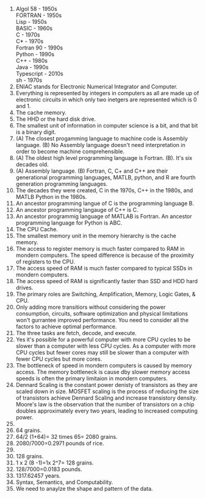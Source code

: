 1. Algol 58 - 1950s  
FORTRAN - 1950s  
Lisp - 1950s  
BASIC - 1960s  
C - 1970s  
C* - 1970s  
Fortran 90 - 1990s  
Python - 1990s  
C++ - 1980s  
Java - 1990s  
Typescript - 2010s  
sh - 1970s    
2. ENIAC stands for Electronic Numerical Integrator and Computer.  
3. Everything is represented by integers in computers as all are made up of electronic circuits in which only two inetgers are represented which is 0 and 1.    
4. The cache memory.  
5. The HHD or the hard disk drive.   
6. The smallest unit of information in computer science is a bit, and that bit is a binary digit.  
7. (A) The closest progamming language to machine code is Assembly language. (B) No Assembly language doesn't need interpretation in order to become machine comprehensible.  
8. (A) The oldest high level programming language is Fortran. (B). It's six decades old.   
9. (A) Assembly language. (B) Fortran, C, C+ and C++ are their generational programming languages, MATLB, python, and R are fourth generation programming languages.  
10. The decades they were created, C in the 1970s, C++ in the 1980s, and MATLB Python in the 1980s.  
11. An ancestor programming langue of C is the programming language B.   
12. An ancestor programming langauge of C++ is C.  
13. An ancestor programmig language of MATLAB is Fortran. An ancestor programming language for Python is ABC.  
14. The CPU Cache.   
15. The smallest memory unit in the memory hierarchy is the cache memory.  
16. The access to register memory is much faster compared to RAM in mondern computers. The speed difference is because of the proximity of registers to the CPU.  
17. The access speed of RAM is much faster compared to typical SSDs in mondern computers.  
18. The access speed of RAM is significantly faster than SSD and HDD hard drives.  
19. The primary roles are Switching, Amplification, Memory, Logic Gates, & CPU.  
20. Only adding more transitiors without considering the power consumption, circuits, software optimization and physical limitations won't gurrantee improved performance. You need to consider all the factors to achieve optimal performance.  
21. The three tasks are fetch, decode, and execute.  
22. Yes it's possible for a powerful computer with more CPU cycles to be slower than a computer with less CPU cycles. As a computer with more CPU cycles but fewer cores may still be slower than a computer with fewer CPU cycles but more cores.  
23. The bottleneck of speed in mondern computers is caused by memory access. The memory bottleneck is cause dby slower memory access speeds is often the primary limitaion in mondern computers.  
24. Dennard Scaling is the constant power denisty of transistors as they are scaled down in size. MOSFET scaling is the process of reducing the size of transistors achieve Dennard Scaling and increase transistory density. Moore's law is the observation that the number of transistors on a chip doubles approximately every two years, leading to increased computing power.
25.  
1. 64 grains.  
2. 64/2 (1+64)= 32 times 65= 2080 grains.  
3. 2080/7000=0.2971 pounds of rice.  
26.  
1. 128 grains.  
2. 1 x 2 (8 -1)=1x 2^7= 128 grains.   
3. 128/7000=0.0183 pounds.  
4. 1317.62457 years.  
27. Syntax, Semantics, and Computability.
28. We need to anaylze the shape and pattern of the data.  
